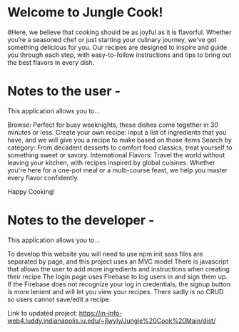 # Welcome to Jungle Cook!

#Here, we believe that cooking should be as joyful as it is flavorful. Whether you’re a seasoned chef or just starting your culinary journey, we’ve got something delicious for you. Our recipes are designed to inspire and guide you through each step, with easy-to-follow instructions and tips to bring out the best flavors in every dish.


# Notes to the user - 
This application allows you to...


Browse: Perfect for busy weeknights, these dishes come together in 30 minutes or less.
Create your own recipe: input a list of ingredients that you have, and we will give you a recipe to make based on those items
Search by category: From decadent desserts to comfort food classics, treat yourself to something sweet or savory.
International Flavors: Travel the world without leaving your kitchen, with recipes inspired by global cuisines.
Whether you're here for a one-pot meal or a multi-course feast, we help you master every flavor confidently.


Happy Cooking!


# Notes to the developer - 
This application allows you to...


To develop this website you will need to use npm init
sass files are separated by page, and this project uses an MVC model
There is javascript that allows the user to add more ingredients and instructions when creating their recipe
The login page uses Firebase to log users in and sign them up. If the Firebase does not recognize your log in credentials, the signup button is more lenient and will let you view your recipes.
There sadly is no CRUD so users cannot save/edit a recipe




Link to updated project: https://in-info-web4.luddy.indianapolis.iu.edu/~jlwyly/Jungle%20Cook%20Main/dist/
